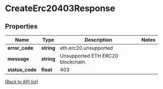 # CreateErc20403Response

## Properties

Name | Type | Description | Notes
------------ | ------------- | ------------- | -------------
**error_code** | **string** | eth.erc20.unsupported |
**message** | **string** | Unsupported ETH ERC20 blockchain. |
**status_code** | **float** | 403 |

[[Back to API list]](../../README.md#api-endpoints)
